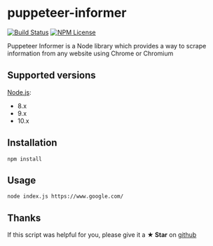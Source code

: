 # puppeteer-informer

[![Build Status](https://travis-ci.org/Marketionist/puppeteer-informer.svg?branch=master)](https://travis-ci.org/Marketionist/puppeteer-informer)
[![NPM License](https://img.shields.io/github/license/Marketionist/puppeteer-informer.svg)](https://github.com/Marketionist/puppeteer-informer/blob/master/LICENSE)

Puppeteer Informer is a Node library which provides a way to scrape information from any website using Chrome or Chromium

## Supported versions
[Node.js](http://nodejs.org/):
- 8.x
- 9.x
- 10.x

## Installation
`npm install`

## Usage
`node index.js https://www.google.com/`

## Thanks
If this script was helpful for you, please give it a **★ Star**
on [github](https://github.com/Marketionist/puppeteer-informer)
